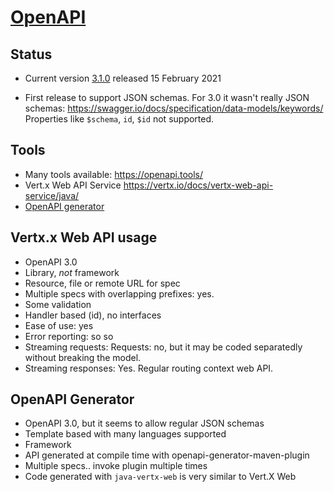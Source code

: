 # [OpenAPI](https://www.openapis.org/)

## Status

 * Current version [3.1.0](https://spec.openapis.org/oas/v3.1.0)
   released 15 February 2021

 * First release to support JSON schemas. For 3.0 it wasn't really JSON schemas:
   https://swagger.io/docs/specification/data-models/keywords/
   Properties like `$schema`, `id`, `$id` not supported.

## Tools

 * Many tools available: https://openapi.tools/
 * Vert.x Web API Service  https://vertx.io/docs/vertx-web-api-service/java/
 * [OpenAPI generator](https://openapi-generator.tech/)

## Vertx.x Web API usage

 * OpenAPI 3.0
 * Library, *not* framework
 * Resource, file or remote URL for spec
 * Multiple specs with overlapping prefixes: yes.
 * Some validation
 * Handler based (id), no interfaces
 * Ease of use: yes
 * Error reporting: so so
 * Streaming requests: Requests: no, but it may be coded separatedly without breaking the model.
 * Streaming responses: Yes. Regular routing context web API.

## OpenAPI Generator

 * OpenAPI 3.0, but it seems to allow regular JSON schemas
 * Template based with many languages supported
 * Framework
 * API generated at compile time with openapi-generator-maven-plugin
 * Multiple specs.. invoke plugin multiple times
 * Code generated with `java-vertx-web` is very similar to Vert.X Web





